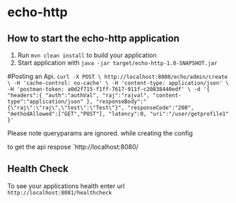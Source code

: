 # echo-http

How to start the echo-http application
---

1. Run `mvn clean install` to build your application
1. Start application with `java -jar target/echo-http-1.0-SNAPSHOT.jar`

#Posting an Api.
`curl -X POST \
  http://localhost:8080/echo/admin/create \
  -H 'cache-control: no-cache' \
  -H 'content-type: application/json' \
  -H 'postman-token: a0d2f715-f1ff-7617-911f-c20838440edf' \
  -d '{
	"headers":{
		"auth":"authVal",
		"raj":"rajval",
		"content-type":"application/json"
	},
	"responseBody":"{\"raj\":\"raj\",\"test\":\"Test\"}",
	"responseCode":"200",
	"methodAllowed":["GET","POST"],
	"latency":0,
	"uri":"/user/getprofile1"
}'`

Please note queryparams are ignored. while creating the config

to get the api respose `http://localhost:8080/<uri>

Health Check
---

To see your applications health enter url `http://localhost:8081/healthcheck`
